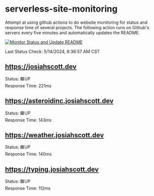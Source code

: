 # serverless-site-monitoring
Attempt at using github actions to do website monitoring for status and response time of several projects. The following action runs on Github's servers every five minutes and automatically updates the README.  

[![Monitor Status and Update README](https://github.com/JosiahSco/serverless-site-monitoring/actions/workflows/monitor.yaml/badge.svg)](https://github.com/JosiahSco/serverless-site-monitoring/actions/workflows/monitor.yaml)

Last Status Check: 5/14/2024, 6:36:57 AM CST

## https://josiahscott.dev
Status: 🟩UP  
Response Time: 221ms

## https://asteroidinc.josiahscott.dev
Status: 🟩UP  
Response Time: 143ms

## https://weather.josiahscott.dev
Status: 🟩UP  
Response Time: 140ms

## https://typing.josiahscott.dev
Status: 🟩UP  
Response Time: 112ms

